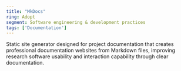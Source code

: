 ```yaml
---
title: "MkDocs"
ring: Adopt
segment: Software engineering & development practices
tags: ['Documentation']
---
```

Static site generator designed for project documentation that creates professional documentation websites from Markdown files, improving research software usability and interaction capability through clear documentation.
